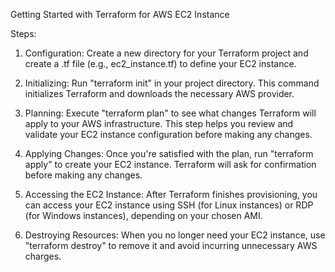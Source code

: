 Getting Started with Terraform for AWS EC2 Instance

Steps:

1. Configuration: Create a new directory for your Terraform project and create a .tf file (e.g., ec2_instance.tf) to define your EC2 instance.

2. Initializing: Run "terraform init" in your project directory. This command initializes Terraform and downloads the necessary AWS provider.

3. Planning: Execute "terraform plan" to see what changes Terraform will apply to your AWS infrastructure. This step helps you review and validate your EC2 instance configuration before making any changes.

4. Applying Changes: Once you're satisfied with the plan, run "terraform apply" to create your EC2 instance. Terraform will ask for confirmation before making any changes.

5. Accessing the EC2 Instance: After Terraform finishes provisioning, you can access your EC2 instance using SSH (for Linux instances) or RDP (for Windows instances), depending on your chosen AMI.

6. Destroying Resources: When you no longer need your EC2 instance, use "terraform destroy" to remove it and avoid incurring unnecessary AWS charges.
